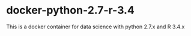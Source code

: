 # docker-python-2.7-r-3.4

This is a docker container for data science with python 2.7.x and R 3.4.x
